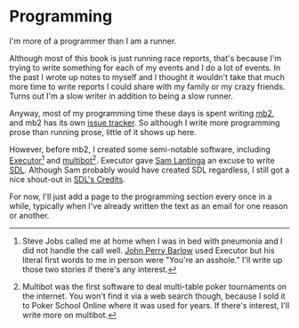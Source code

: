 # Programming

I'm more of a programmer than I am a runner.

Although most of this book is just running race reports, that's because I'm
trying to write something for each of my events and I do a lot of events.  In
the past I wrote up notes to myself and I thought it wouldn't take that much
more time to write reports I could share with my family or my crazy friends.
Turns out I'm a slow writer in addition to being a slow runner.

Anyway, most of my programming time these days is spent writing
[mb2](https://ctm.github.io/docs/players_manual/), and mb2 has its own
[issue tracker](https://github.com/ctm/mb2-doc/issues).  So although I
write more programming prose than running prose, little of it shows
up here.

However, before mb2, I created some semi-notable software,
including
[Executor](https://en.wikipedia.org/wiki/Executor_(software))[^1] and
[multibot](https://ctm.github.io/docs/players_manual/thanks/multibot.html)[^2]. Executor gave [Sam
Lantinga](https://en.wikipedia.org/wiki/Sam_Lantinga) an excuse to
write [SDL](https://libsdl.org/). Although Sam probably would have
created SDL regardless, I still got a nice shout-out in [SDL's
Credits](https://libsdl.org/credits.php).

For now, I'll just add a page to the programming section every once in
a while, typically when I've already written the text as an email for one
reason or another.

[^1]: Steve Jobs called me at home when I was in bed with pneumonia
and I did not handle the call well.  [John Perry
Barlow](https://www.stone.com/barlow/) used Executor but his literal
first words to me in person were "You're an asshole." I'll write up
those two stories if there's any interest.

[^2]: Multibot was the first software to deal multi-table poker tournaments on
the internet. You won't find it via a web search though, because I sold it
to Poker School Online where it was used for years. If there's interest, I'll
write more on multibot.
